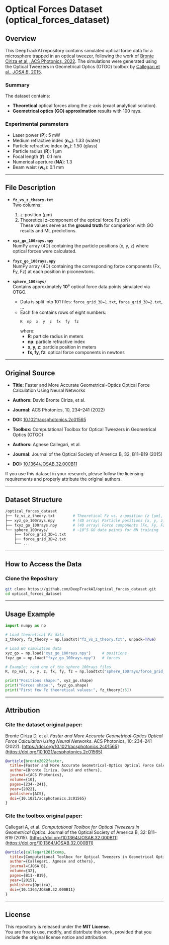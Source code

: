 # Optical Forces Dataset (optical_forces_dataset)

## Overview

This DeepTrackAI repository contains simulated optical force data for a microsphere trapped in an optical tweezer, following the work of [Bronte Ciriza et al., ACS Photonics, 2022](https://doi.org/10.1021/acsphotonics.2c01565). The simulations were generated using the Optical Tweezers in Geometrical Optics (OTGO) toolbox by [Callegari et al., *JOSA B*, 2015](https://doi.org/10.1364/JOSAB.32.000B11).

### Summary

The dataset contains:
- **Theoretical** optical forces along the z-axis (exact analytical solution).
- **Geometrical optics (GO) approximation** results with 100 rays.

### Experimental parameters
- Laser power (**P**): 5 mW  
- Medium refractive index (**nₘ**): 1.33 (water)  
- Particle refractive index (**nₚ**): 1.50 (glass)  
- Particle radius (**R**): 1 μm  
- Focal length (**f**): 0.1 mm  
- Numerical aperture (**NA**): 1.3  
- Beam waist (**w₀**): 0.1 mm  

---

## File Description

- **`fz_vs_z_theory.txt`**  
  Two columns:  
  1. z-position (μm)  
  2. Theoretical z-component of the optical force Fz (pN)  
  These values serve as the **ground truth** for comparison with GO results and ML predictions.

- **`xyz_go_100rays.npy`**  
  NumPy array (4D) containing the particle positions (x, y, z) where optical forces were calculated.

- **`fxyz_go_100rays.npy`**  
  NumPy array (4D) containing the corresponding force components (Fx, Fy, Fz) at each position in piconewtons.

- **`sphere_100rays/`**  
  Contains approximately **10⁵** optical force data points simulated via OTGO.  
  - Data is split into 101 files: `force_grid_3D=1.txt`, `force_grid_3D=2.txt`, …  
  - Each file contains rows of eight numbers:  
    ```
    R  np  x  y  z  fx  fy  fz
    ```
    where:  
    - **R**: particle radius in meters  
    - **np**: particle refractive index  
    - **x, y, z**: particle position in meters  
    - **fx, fy, fz**: optical force components in newtons  

---

## Original Source

- **Title:** Faster and More Accurate Geometrical-Optics Optical Force Calculation Using Neural Networks  
- **Authors:** David Bronte Ciriza, et al.  
- **Journal:** ACS Photonics, 10, 234–241 (2022)  
- **DOI:** [10.1021/acsphotonics.2c01565](https://doi.org/10.1021/acsphotonics.2c01565)

- **Toolbox:** Computational Toolbox for Optical Tweezers in Geometrical Optics (OTGO)  
- **Authors:** Agnese Callegari, et al.  
- **Journal:** Journal of the Optical Society of America B, 32, B11–B19 (2015)  
- **DOI:** [10.1364/JOSAB.32.000B11](https://doi.org/10.1364/JOSAB.32.000B11)

If you use this dataset in your research, please follow the licensing requirements and properly attribute the original authors.

---

## Dataset Structure

```bash
/optical_forces_dataset  
├── fz_vs_z_theory.txt        # Theoretical Fz vs. z-position (z [μm], Fz [pN])
├── xyz_go_100rays.npy        # (4D array) Particle positions [x, y, z]
├── fxyz_go_100rays.npy       # (4D array) Force components [Fx, Fy, Fz] in pN
└── sphere_100rays/           # ~10^5 GO data points for NN training
    ├── force_grid_3D=1.txt
    ├── force_grid_3D=2.txt
    └── ...
```

---

## How to Access the Data

### Clone the Repository
```bash
git clone https://github.com/DeepTrackAI/optical_forces_dataset.git
cd optical_forces_dataset
```

---

## Usage Example

```python
import numpy as np

# Load theoretical Fz data
z_theory, fz_theory = np.loadtxt("fz_vs_z_theory.txt", unpack=True)

# Load GO simulation data
xyz_go = np.load("xyz_go_100rays.npy")     # positions
fxyz_go = np.load("fxyz_go_100rays.npy")   # forces

# Example: read one of the sphere_100rays files
R, np_val, x, y, z, fx, fy, fz = np.loadtxt("sphere_100rays/force_grid_3D=1.txt", unpack=True)

print("Positions shape:", xyz_go.shape)
print("Forces shape:", fxyz_go.shape)
print("First few Fz theoretical values:", fz_theory[:5])
```

---

## Attribution

### Cite the dataset original paper:
Bronte Ciriza D, et al. *Faster and More Accurate Geometrical-Optics Optical Force Calculation Using Neural Networks*. ACS Photonics, 10: 234–241 (2022). [https://doi.org/10.1021/acsphotonics.2c01565](https://doi.org/10.1021/acsphotonics.2c01565)

```bibtex
@article{bronte2022faster,
  title={Faster and More Accurate Geometrical-Optics Optical Force Calculation Using Neural Networks},
  author={Bronte Ciriza, David and others},
  journal={ACS Photonics},
  volume={10},
  pages={234--241},
  year={2022},
  publisher={ACS},
  doi={10.1021/acsphotonics.2c01565}
}
```

### Cite the toolbox original paper:
Callegari A, et al. *Computational Toolbox for Optical Tweezers in Geometrical Optics*. Journal of the Optical Society of America B, 32: B11–B19 (2015). [https://doi.org/10.1364/JOSAB.32.000B11](https://doi.org/10.1364/JOSAB.32.000B11)

```bibtex
@article{callegari2015comp,
  title={Computational Toolbox for Optical Tweezers in Geometrical Optics},
  author={Callegari, Agnese and others},
  journal={JOSA B},
  volume={32},
  pages={B11--B19},
  year={2015},
  publisher={Optica},
  doi={10.1364/JOSAB.32.000B11}
}
```

---

## License

This repository is released under the **MIT License**.  
You are free to use, modify, and distribute this work, provided that you include the original license notice and attribution.
